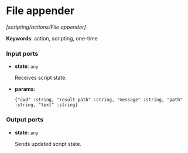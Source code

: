 # File appender

_[scripting/actions/File appender]_

__Keywords__: action, scripting, one-time

### Input ports

* __state__: ` any `

    Receives script state.


* __params__: 
    ```
    {"cwd" :string, "result-path" :string, "message" :string, "path" :string, "text" :string}
    ```

### Output ports

* __state__: ` any `

    Sends updated script state.

